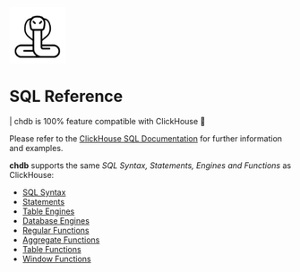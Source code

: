 <img src="logo.png" width=100>

# SQL Reference

| chdb is 100% feature compatible with ClickHouse 🚀

Please refer to the [ClickHouse SQL Documentation](https://clickhouse.com/docs/en/sql-reference) for further information and examples.

**chdb** supports the same _SQL Syntax, Statements, Engines and Functions_ as ClickHouse:

* [SQL Syntax](https://clickhouse.com/docs/en/sql-reference/syntax)
* [Statements](https://clickhouse.com/docs/en/sql-reference/statements)
* [Table Engines](https://clickhouse.com/docs/en/engines/table-engines)
* [Database Engines](https://clickhouse.com/docs/en/engines/database-engines)
* [Regular Functions](https://clickhouse.com/docs/en/sql-reference/functions)
* [Aggregate Functions](https://clickhouse.com/docs/en/sql-reference/aggregate-functions)
* [Table Functions](https://clickhouse.com/docs/en/sql-reference/table-functions)
* [Window Functions](https://clickhouse.com/docs/en/sql-reference/window-functions)
